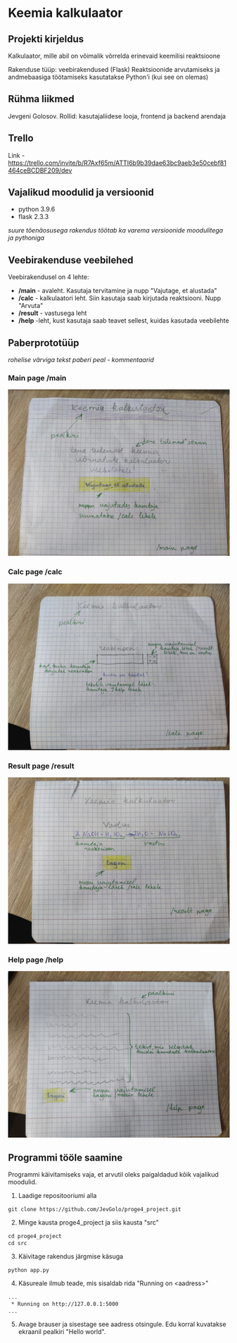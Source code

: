 # Keemia kalkulaator

## Projekti kirjeldus
Kalkulaator, mille abil on võimalik võrrelda erinevaid keemilisi reaktsioone

Rakenduse tüüp: veebirakendused (Flask)
Reaktsioonide arvutamiseks ja andmebaasiga töötamiseks kasutatakse Python'i (kui see on olemas)

## Rühma liikmed
Jevgeni Golosov. Rollid: kasutajaliidese looja, frontend ja backend arendaja

## Trello
Link - https://trello.com/invite/b/R7Axf65m/ATTI6b9b39dae63bc9aeb3e50cebf81464ceBCDBF209/dev

## Vajalikud moodulid ja versioonid
* python 3.9.6
* flask 2.3.3

*suure tõenäosusega rakendus töötab ka varema versioonide moodulitega ja pythoniga*

## Veebirakenduse veebilehed

Veebirakendusel on 4 lehte:
* **/main** - avaleht. Kasutaja tervitamine ja nupp "Vajutage, et alustada"
* **/calc** - kalkulaatori leht. Siin kasutaja saab kirjutada reaktsiooni. Nupp "Arvuta"
* **/result** - vastusega leht
* **/help** -leht, kust kasutaja saab teavet sellest, kuidas kasutada veebilehte

## Paberprototüüp
*rohelise värviga tekst paberi peal - kommentaarid*

### Main page /main
![main_page](media/main_page.jpg)

### Calc page /calc
![calc_page](media/calc_page.jpg)

### Result page /result
![result_page](media/result_page.jpg)

### Help page /help
![help_page](media/help_page.jpg)


## Programmi tööle saamine
Programmi käivitamiseks vaja, et arvutil oleks paigaldadud kõik vajalikud moodulid.

1. Laadige repositooriumi alla
```
git clone https://github.com/JevGolo/proge4_project.git
```

2. Minge kausta proge4_project ja siis kausta "src"
```
cd proge4_project
cd src
```

3. Käivitage rakendus järgmise käsuga
```
python app.py
```

4. Käsureale ilmub teade, mis sisaldab rida "Running on \<aadress\>"

```
...
 * Running on http://127.0.0.1:5000
...
 ```

 5. Avage brauser ja sisestage see aadress otsingule. Edu korral kuvatakse ekraanil pealkiri "Hello world".